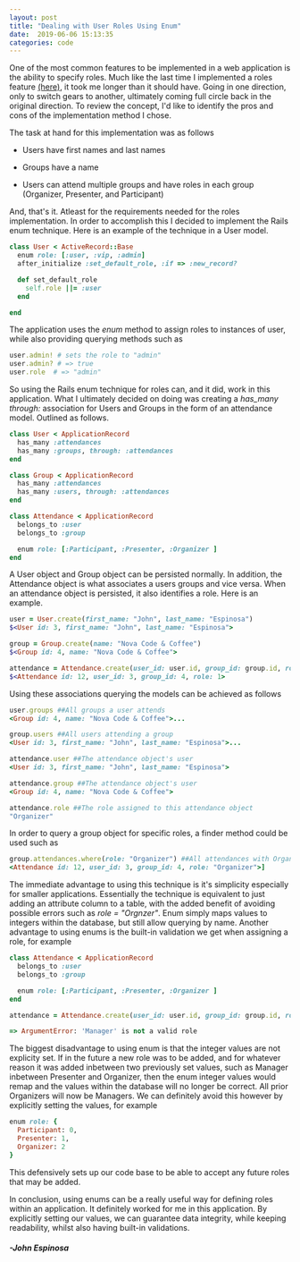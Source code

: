 ```yaml
---
layout: post
title: "Dealing with User Roles Using Enum"
date:  2019-06-06 15:13:35
categories: code
---
```


One of the most common features to be implemented in a web application is the ability to specify roles. Much like the last time I implemented a roles feature [(here)](http://johnfelixespinosa.github.io/2018-07-04-Sinatra-Portfolio-Project-Overview-IOCC-Online/), it took me longer than it should have. Going in one direction, only to switch gears to another, ultimately coming full circle back in the original direction. To review the concept, I'd like to identify the pros and cons of the implementation method I chose.

The task at hand for this implementation was as follows 

- Users have first names and last names

- Groups have a name

- Users can attend multiple groups and have roles in each group (Organizer, Presenter, and Participant)

And, that's it. Atleast for the requirements needed for the roles implementation. In order to accomplish this I decided to implement the Rails enum technique. Here is an example of the technique in a User model. 

```ruby
class User < ActiveRecord::Base
  enum role: [:user, :vip, :admin]
  after_initialize :set_default_role, :if => :new_record?

  def set_default_role
    self.role ||= :user
  end

end
```
The application uses the *enum* method to assign roles to instances of user, while also providing querying methods such as 
```ruby
user.admin! # sets the role to "admin"
user.admin? # => true
user.role  # => "admin"
```

So using the Rails enum technique for roles can, and it did, work in this application. What I ultimately decided on doing was creating a *has_many through:* association for Users and Groups in the form of an attendance model. Outlined as follows. 
```ruby
class User < ApplicationRecord
  has_many :attendances
  has_many :groups, through: :attendances
end

class Group < ApplicationRecord
  has_many :attendances
  has_many :users, through: :attendances
end

class Attendance < ApplicationRecord
  belongs_to :user
  belongs_to :group

  enum role: [:Participant, :Presenter, :Organizer ]
end
```

A User object and Group object can be persisted normally. In addition, the Attendance object is what associates a users groups and vice versa. When an attendance object is persisted, it also identifies a role. Here is an example.

```ruby
user = User.create(first_name: "John", last_name: "Espinosa")
$<User id: 3, first_name: "John", last_name: "Espinosa">

group = Group.create(name: "Nova Code & Coffee")
$<Group id: 4, name: "Nova Code & Coffee">

attendance = Attendance.create(user_id: user.id, group_id: group.id, role: 1)
$<Attendance id: 12, user_id: 3, group_id: 4, role: 1>
```

Using these associations querying the models can be achieved as follows

```ruby
user.groups ##All groups a user attends
<Group id: 4, name: "Nova Code & Coffee">...

group.users ##All users attending a group
<User id: 3, first_name: "John", last_name: "Espinosa">...

attendance.user ##The attendance object's user
<User id: 3, first_name: "John", last_name: "Espinosa">

attendance.group ##The attendance object's user
<Group id: 4, name: "Nova Code & Coffee">

attendance.role ##The role assigned to this attendance object
"Organizer"
```

In order to query a group object for specific roles, a finder method could be used such as

```ruby
group.attendances.where(role: "Organizer") ##All attendances with Organizer role
<Attendance id: 12, user_id: 3, group_id: 4, role: "Organizer">]
```
The immediate advantage to using this technique is it's simplicity especially for smaller applications. Essentially the technique is equivalent to just adding an attribute column to a table, with the added benefit of avoiding possible errors such as *role = "Orgnzer"*. Enum simply maps values to integers within the database, but still allow querying by name. Another advantage to using enums is the built-in validation we get when assigning a role, for example 

```ruby
class Attendance < ApplicationRecord
  belongs_to :user
  belongs_to :group

  enum role: [:Participant, :Presenter, :Organizer ]
end

attendance = Attendance.create(user_id: user.id, group_id: group.id, role: "Manager")

=> ArgumentError: 'Manager' is not a valid role
```

The biggest disadvantage to using enum is that the integer values are not explicity set. If in the future a new role was to be added, and for whatever reason it was added inbetween two previously set values, such as Manager inbetween Presenter and Organizer, then the enum integer values would remap and the values within the database will no longer be correct. All prior Organizers will now be Managers. We can definitely avoid this however by explicitly setting the values, for example

```ruby
enum role: {
  Participant: 0,
  Presenter: 1,
  Organizer: 2
}
```

This defensively sets up our code base to be able to accept any future roles that may be added. 

In conclusion, using enums can be a really useful way for defining roles within an application. It definitely worked for me in this application. By explicitly setting our values, we can guarantee data integrity, while keeping readability, whilst also having built-in validations. 




#### _-John Espinosa_  